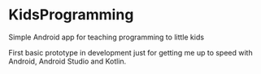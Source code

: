 # KidsProgramming
Simple Android app for teaching programming to little kids

First basic prototype in development just for getting me up to speed with Android, Android Studio and Kotlin. 
